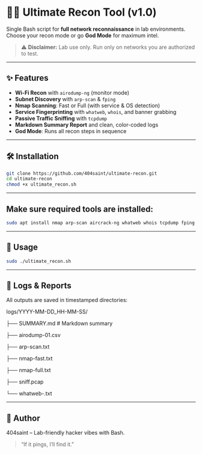 # 🕵️‍♂️ Ultimate Recon Tool (v1.0)

Single Bash script for **full network reconnaissance** in lab environments.  
Choose your recon mode or go **God Mode** for maximum intel.

> ⚠️ **Disclaimer:** Lab use only. Run only on networks you are authorized to test.

---

## ✨ Features

- **Wi-Fi Recon** with `airodump-ng` (monitor mode)
- **Subnet Discovery** with `arp-scan` & `fping`
- **Nmap Scanning**: Fast or Full (with service & OS detection)
- **Service Fingerprinting** with `whatweb`, `whois`, and banner grabbing
- **Passive Traffic Sniffing** with `tcpdump`
- **Markdown Summary Report** and clean, color-coded logs
- **God Mode**: Runs all recon steps in sequence

---

## 🛠️ Installation

```bash
git clone https://github.com/404saint/ultimate-recon.git
cd ultimate-recon
chmod +x ultimate_recon.sh
```

---

## Make sure required tools are installed:

```bash
sudo apt install nmap arp-scan aircrack-ng whatweb whois tcpdump fping -y
```

---

## 🚀 Usage

```bash
sudo ./ultimate_recon.sh
```
--- 

## 📂 Logs & Reports

All outputs are saved in timestamped directories:

logs/YYYY-MM-DD_HH-MM-SS/

  ├── SUMMARY.md     # Markdown summary
  
  ├── airodump-01.csv
  
  ├── arp-scan.txt
  
  ├── nmap-fast.txt
  
  ├── nmap-full.txt
  
  ├── sniff.pcap
  
  └── whatweb-<host>.txt
  

---
## 🧙 Author
404saint – Lab-friendly hacker vibes with Bash.
> “If it pings, I’ll find it.”
